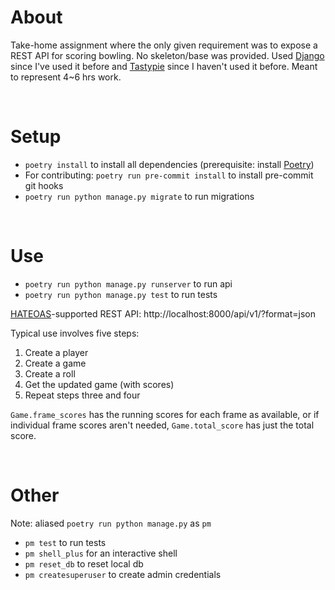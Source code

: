 # About

Take-home assignment where the only given requirement was to expose a REST API for scoring bowling. No skeleton/base was provided. Used [Django](https://www.djangoproject.com/) since I've used it before and [Tastypie](https://django-tastypie.readthedocs.io/en/latest/) since I haven't used it before. Meant to represent 4~6 hrs work.

&nbsp;
# Setup

- `poetry install` to install all dependencies (prerequisite: install [Poetry](https://python-poetry.org/docs/))
- For contributing: `poetry run pre-commit install` to install pre-commit git hooks
- `poetry run python manage.py migrate` to run migrations

&nbsp;
# Use

- `poetry run python manage.py runserver` to run api
- `poetry run python manage.py test` to run tests

[HATEOAS](https://restfulapi.net/hateoas/)-supported REST API: http://localhost:8000/api/v1/?format=json

Typical use involves five steps:
1. Create a player
2. Create a game
3. Create a roll
4. Get the updated game (with scores)
5. Repeat steps three and four

`Game.frame_scores` has the running scores for each frame as available, or if individual frame scores aren't needed, `Game.total_score` has just the total score.

&nbsp;
# Other

Note: aliased `poetry run python manage.py` as `pm`
- `pm test` to run tests
- `pm shell_plus` for an interactive shell
- `pm reset_db` to reset local db
- `pm createsuperuser` to create admin credentials
